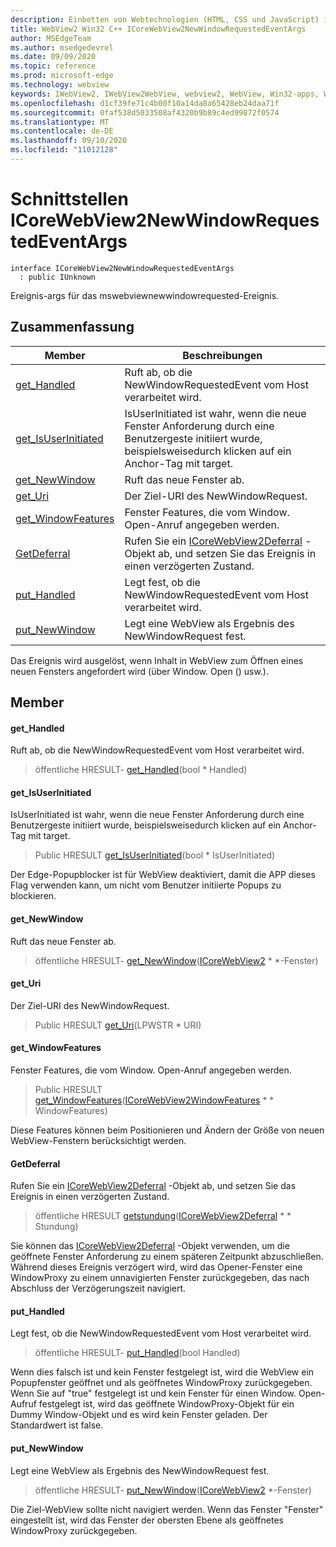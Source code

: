 ```yaml
---
description: Einbetten von Webtechnologien (HTML, CSS und JavaScript) in ihre systemeigenen Anwendungen mit dem Microsoft Edge WebView2-Steuerelement
title: WebView2 Win32 C++ ICoreWebView2NewWindowRequestedEventArgs
author: MSEdgeTeam
ms.author: msedgedevrel
ms.date: 09/09/2020
ms.topic: reference
ms.prod: microsoft-edge
ms.technology: webview
keywords: IWebView2, IWebView2WebView, webview2, WebView, Win32-apps, Win32, Edge, ICoreWebView2, ICoreWebView2Controller, Browser-Steuerelement, Edge-HTML, ICoreWebView2NewWindowRequestedEventArgs
ms.openlocfilehash: d1cf39fe71c4b00f10a14da8a65428eb24daa71f
ms.sourcegitcommit: 0faf538d5033508af4320b9b89c4ed99872f0574
ms.translationtype: MT
ms.contentlocale: de-DE
ms.lasthandoff: 09/10/2020
ms.locfileid: "11012128"
---
```

# Schnittstellen ICoreWebView2NewWindowRequestedEventArgs 

```
interface ICoreWebView2NewWindowRequestedEventArgs
  : public IUnknown
```

Ereignis-args für das mswebviewnewwindowrequested-Ereignis.

## Zusammenfassung

 Member                        | Beschreibungen
--------------------------------|---------------------------------------------
[get_Handled](#get_handled) | Ruft ab, ob die NewWindowRequestedEvent vom Host verarbeitet wird.
[get_IsUserInitiated](#get_isuserinitiated) | IsUserInitiated ist wahr, wenn die neue Fenster Anforderung durch eine Benutzergeste initiiert wurde, beispielsweisedurch klicken auf ein Anchor-Tag mit target.
[get_NewWindow](#get_newwindow) | Ruft das neue Fenster ab.
[get_Uri](#get_uri) | Der Ziel-URI des NewWindowRequest.
[get_WindowFeatures](#get_windowfeatures) | Fenster Features, die vom Window. Open-Anruf angegeben werden.
[GetDeferral](#getdeferral) | Rufen Sie ein [ICoreWebView2Deferral](icorewebview2deferral.md) -Objekt ab, und setzen Sie das Ereignis in einen verzögerten Zustand.
[put_Handled](#put_handled) | Legt fest, ob die NewWindowRequestedEvent vom Host verarbeitet wird.
[put_NewWindow](#put_newwindow) | Legt eine WebView als Ergebnis des NewWindowRequest fest.

Das Ereignis wird ausgelöst, wenn Inhalt in WebView zum Öffnen eines neuen Fensters angefordert wird (über Window. Open () usw.).

## Member

#### get_Handled 

Ruft ab, ob die NewWindowRequestedEvent vom Host verarbeitet wird.

> öffentliche HRESULT- [get_Handled](#get_handled)(bool * Handled)

#### get_IsUserInitiated 

IsUserInitiated ist wahr, wenn die neue Fenster Anforderung durch eine Benutzergeste initiiert wurde, beispielsweisedurch klicken auf ein Anchor-Tag mit target.

> Public HRESULT [get_IsUserInitiated](#get_isuserinitiated)(bool * IsUserInitiated)

Der Edge-Popupblocker ist für WebView deaktiviert, damit die APP dieses Flag verwenden kann, um nicht vom Benutzer initiierte Popups zu blockieren.

#### get_NewWindow 

Ruft das neue Fenster ab.

> öffentliche HRESULT- [get_NewWindow](#get_newwindow)([ICoreWebView2](icorewebview2.md) * *-Fenster)

#### get_Uri 

Der Ziel-URI des NewWindowRequest.

> Public HRESULT [get_Uri](#get_uri)(LPWSTR * URI)

#### get_WindowFeatures 

Fenster Features, die vom Window. Open-Anruf angegeben werden.

> Public HRESULT [get_WindowFeatures](#get_windowfeatures)([ICoreWebView2WindowFeatures](icorewebview2windowfeatures.md) * * WindowFeatures)

Diese Features können beim Positionieren und Ändern der Größe von neuen WebView-Fenstern berücksichtigt werden.

#### GetDeferral 

Rufen Sie ein [ICoreWebView2Deferral](icorewebview2deferral.md) -Objekt ab, und setzen Sie das Ereignis in einen verzögerten Zustand.

> öffentliche HRESULT [getstundung](#getdeferral)([ICoreWebView2Deferral](icorewebview2deferral.md) * * Stundung)

Sie können das [ICoreWebView2Deferral](icorewebview2deferral.md) -Objekt verwenden, um die geöffnete Fenster Anforderung zu einem späteren Zeitpunkt abzuschließen. Während dieses Ereignis verzögert wird, wird das Opener-Fenster eine WindowProxy zu einem unnavigierten Fenster zurückgegeben, das nach Abschluss der Verzögerungszeit navigiert.

#### put_Handled 

Legt fest, ob die NewWindowRequestedEvent vom Host verarbeitet wird.

> öffentliche HRESULT- [put_Handled](#put_handled)(bool Handled)

Wenn dies falsch ist und kein Fenster festgelegt ist, wird die WebView ein Popupfenster geöffnet und als geöffnetes WindowProxy zurückgegeben. Wenn Sie auf "true" festgelegt ist und kein Fenster für einen Window. Open-Aufruf festgelegt ist, wird das geöffnete WindowProxy-Objekt für ein Dummy Window-Objekt und es wird kein Fenster geladen. Der Standardwert ist false.

#### put_NewWindow 

Legt eine WebView als Ergebnis des NewWindowRequest fest.

> öffentliche HRESULT- [put_NewWindow](#put_newwindow)([ICoreWebView2](icorewebview2.md) *-Fenster)

Die Ziel-WebView sollte nicht navigiert werden. Wenn das Fenster "Fenster" eingestellt ist, wird das Fenster der obersten Ebene als geöffnetes WindowProxy zurückgegeben.

